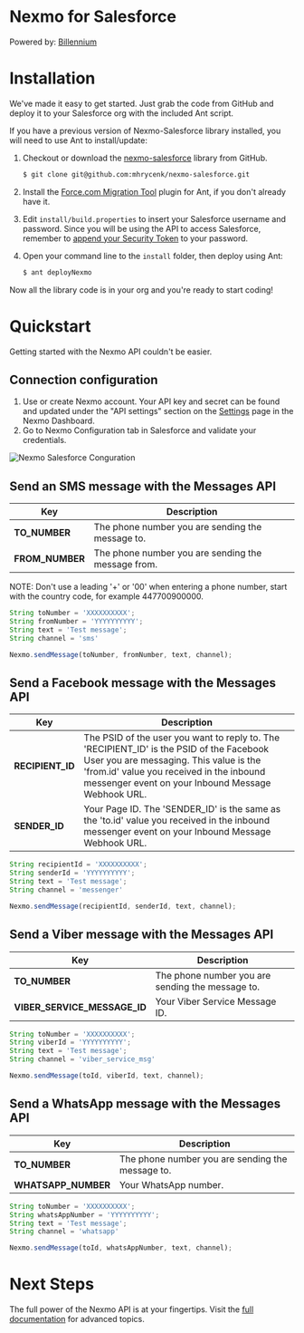 # Nexmo for Salesforce
   Powered by: [Billennium](https://billennium.com/)

Installation
============

We've made it easy to get started. Just grab the code from GitHub and deploy it to your Salesforce org with the included Ant script.


If you have a previous version of Nexmo-Salesforce library installed, you will need to use Ant to install/update:


1. Checkout or download the [nexmo-salesforce](https://github.com/mhrycenk/nexmo-salesforce) library from GitHub.

    ```bash
    $ git clone git@github.com:mhrycenk/nexmo-salesforce.git
    ```

1. Install the [Force.com Migration Tool](http://www.salesforce.com/us/developer/docs/daas/Content/forcemigrationtool_install.htm) plugin for Ant, if you don't already have it.

1. Edit `install/build.properties` to insert your Salesforce username and password.  Since you will be using the API to access Salesforce, remember to [append your Security Token](http://www.salesforce.com/us/developer/docs/api/Content/sforce_api_concepts_security.htm#topic-title_login_token) to your password.

1. Open your command line to the `install` folder, then deploy using Ant:

    ```bash
    $ ant deployNexmo
    ```

Now all the library code is in your org and you're ready to start coding!



Quickstart
==========

Getting started with the Nexmo API couldn't be easier.

Connection configuration
-----------

1. Use or create Nexmo account. Your API key and secret can be found and updated under the "API settings" section on the [Settings](https://dashboard.nexmo.com/settings) page in the Nexmo Dashboard.
1. Go to Nexmo Configuration tab in Salesforce and validate your credentials.

![Nexmo Salesforce Conguration](https://raw.githubusercontent.com/mhrycenk/nexmo-salesforce/master/docs/nexmo_config.jpg)


Send an SMS message with the Messages API
-----------
Key | Description
------------ | -------------
**TO_NUMBER** | The phone number you are sending the message to.
**FROM_NUMBER** | The phone number you are sending the message from.


NOTE: Don't use a leading '+' or '00' when entering a phone number, start with the country code, for example 447700900000.


```javascript
String toNumber = 'XXXXXXXXXX';
String fromNumber = 'YYYYYYYYYY';
String text = 'Test message';
String channel = 'sms'

Nexmo.sendMessage(toNumber, fromNumber, text, channel);
```


Send a Facebook message with the Messages API
-----------
Key | Description
------------ | -------------
**RECIPIENT_ID** | The PSID of the user you want to reply to. The 'RECIPIENT_ID' is the PSID of the Facebook User you are messaging. This value is the 'from.id' value you received in the inbound messenger event on your Inbound Message Webhook URL.
**SENDER_ID** | Your Page ID. The 'SENDER_ID' is the same as the 'to.id' value you received in the inbound messenger event on your Inbound Message Webhook URL.


```javascript
String recipientId = 'XXXXXXXXXX';
String senderId = 'YYYYYYYYYY';
String text = 'Test message';
String channel = 'messenger'

Nexmo.sendMessage(recipientId, senderId, text, channel);
```

Send a Viber message with the Messages API
-----------
Key | Description
------------ | -------------
**TO_NUMBER** | The phone number you are sending the message to.
**VIBER_SERVICE_MESSAGE_ID** | Your Viber Service Message ID.


```javascript
String toNumber = 'XXXXXXXXXX';
String viberId = 'YYYYYYYYYY';
String text = 'Test message';
String channel = 'viber_service_msg'

Nexmo.sendMessage(toId, viberId, text, channel);
```

Send a WhatsApp message with the Messages API
-----------
Key | Description
------------ | -------------
**TO_NUMBER** | The phone number you are sending the message to.
**WHATSAPP_NUMBER** | Your WhatsApp number.


```javascript
String toNumber = 'XXXXXXXXXX';
String whatsAppNumber = 'YYYYYYYYYY';
String text = 'Test message';
String channel = 'whatsapp'

Nexmo.sendMessage(toId, whatsAppNumber, text, channel);
```

Next Steps
==========

The full power of the Nexmo API is at your fingertips. Visit the [full documentation](https://developer.nexmo.com/messages-and-workflows-apis/messages/overview) for advanced topics.
